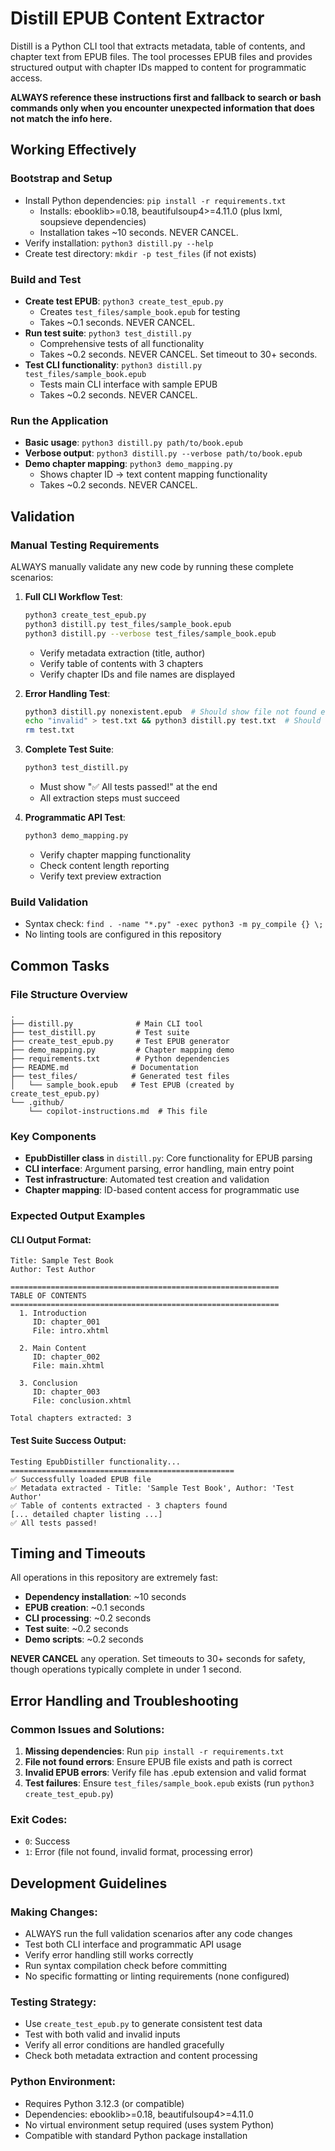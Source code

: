 # Distill EPUB Content Extractor

Distill is a Python CLI tool that extracts metadata, table of contents, and chapter text from EPUB files. The tool processes EPUB files and provides structured output with chapter IDs mapped to content for programmatic access.

**ALWAYS reference these instructions first and fallback to search or bash commands only when you encounter unexpected information that does not match the info here.**

## Working Effectively

### Bootstrap and Setup
- Install Python dependencies: `pip install -r requirements.txt`
  - Installs: ebooklib>=0.18, beautifulsoup4>=4.11.0 (plus lxml, soupsieve dependencies)
  - Installation takes ~10 seconds. NEVER CANCEL.
- Verify installation: `python3 distill.py --help`
- Create test directory: `mkdir -p test_files` (if not exists)

### Build and Test
- **Create test EPUB**: `python3 create_test_epub.py`
  - Creates `test_files/sample_book.epub` for testing
  - Takes ~0.1 seconds. NEVER CANCEL.
- **Run test suite**: `python3 test_distill.py`
  - Comprehensive tests of all functionality
  - Takes ~0.2 seconds. NEVER CANCEL. Set timeout to 30+ seconds.
- **Test CLI functionality**: `python3 distill.py test_files/sample_book.epub`
  - Tests main CLI interface with sample EPUB
  - Takes ~0.2 seconds. NEVER CANCEL.

### Run the Application
- **Basic usage**: `python3 distill.py path/to/book.epub`
- **Verbose output**: `python3 distill.py --verbose path/to/book.epub`
- **Demo chapter mapping**: `python3 demo_mapping.py`
  - Shows chapter ID → text content mapping functionality
  - Takes ~0.2 seconds. NEVER CANCEL.

## Validation

### Manual Testing Requirements
ALWAYS manually validate any new code by running these complete scenarios:

1. **Full CLI Workflow Test**:
   ```bash
   python3 create_test_epub.py
   python3 distill.py test_files/sample_book.epub
   python3 distill.py --verbose test_files/sample_book.epub
   ```
   - Verify metadata extraction (title, author)
   - Verify table of contents with 3 chapters
   - Verify chapter IDs and file names are displayed

2. **Error Handling Test**:
   ```bash
   python3 distill.py nonexistent.epub  # Should show file not found error
   echo "invalid" > test.txt && python3 distill.py test.txt  # Should show not EPUB error
   rm test.txt
   ```

3. **Complete Test Suite**:
   ```bash
   python3 test_distill.py
   ```
   - Must show "✅ All tests passed!" at the end
   - All extraction steps must succeed

4. **Programmatic API Test**:
   ```bash
   python3 demo_mapping.py
   ```
   - Verify chapter mapping functionality
   - Check content length reporting
   - Verify text preview extraction

### Build Validation
- Syntax check: `find . -name "*.py" -exec python3 -m py_compile {} \;`
- No linting tools are configured in this repository

## Common Tasks

### File Structure Overview
```
.
├── distill.py              # Main CLI tool
├── test_distill.py         # Test suite
├── create_test_epub.py     # Test EPUB generator
├── demo_mapping.py         # Chapter mapping demo
├── requirements.txt        # Python dependencies
├── README.md              # Documentation
├── test_files/            # Generated test files
│   └── sample_book.epub   # Test EPUB (created by create_test_epub.py)
└── .github/
    └── copilot-instructions.md  # This file
```

### Key Components
- **EpubDistiller class** in `distill.py`: Core functionality for EPUB parsing
- **CLI interface**: Argument parsing, error handling, main entry point
- **Test infrastructure**: Automated test creation and validation
- **Chapter mapping**: ID-based content access for programmatic use

### Expected Output Examples

#### CLI Output Format:
```
Title: Sample Test Book
Author: Test Author

============================================================
TABLE OF CONTENTS
============================================================
  1. Introduction
     ID: chapter_001
     File: intro.xhtml

  2. Main Content
     ID: chapter_002
     File: main.xhtml

  3. Conclusion
     ID: chapter_003
     File: conclusion.xhtml

Total chapters extracted: 3
```

#### Test Suite Success Output:
```
Testing EpubDistiller functionality...
==================================================
✅ Successfully loaded EPUB file
✅ Metadata extracted - Title: 'Sample Test Book', Author: 'Test Author'
✅ Table of contents extracted - 3 chapters found
[... detailed chapter listing ...]
✅ All tests passed!
```

## Timing and Timeouts

All operations in this repository are extremely fast:
- **Dependency installation**: ~10 seconds
- **EPUB creation**: ~0.1 seconds  
- **CLI processing**: ~0.2 seconds
- **Test suite**: ~0.2 seconds
- **Demo scripts**: ~0.2 seconds

**NEVER CANCEL** any operation. Set timeouts to 30+ seconds for safety, though operations typically complete in under 1 second.

## Error Handling and Troubleshooting

### Common Issues and Solutions:
1. **Missing dependencies**: Run `pip install -r requirements.txt`
2. **File not found errors**: Ensure EPUB file exists and path is correct
3. **Invalid EPUB errors**: Verify file has .epub extension and valid format
4. **Test failures**: Ensure `test_files/sample_book.epub` exists (run `python3 create_test_epub.py`)

### Exit Codes:
- `0`: Success
- `1`: Error (file not found, invalid format, processing error)

## Development Guidelines

### Making Changes:
- ALWAYS run the full validation scenarios after any code changes
- Test both CLI interface and programmatic API usage
- Verify error handling still works correctly
- Run syntax compilation check before committing
- No specific formatting or linting requirements (none configured)

### Testing Strategy:
- Use `create_test_epub.py` to generate consistent test data
- Test with both valid and invalid inputs
- Verify all error conditions are handled gracefully
- Check both metadata extraction and content processing

### Python Environment:
- Requires Python 3.12.3 (or compatible)
- Dependencies: ebooklib>=0.18, beautifulsoup4>=4.11.0
- No virtual environment setup required (uses system Python)
- Compatible with standard Python package installation
